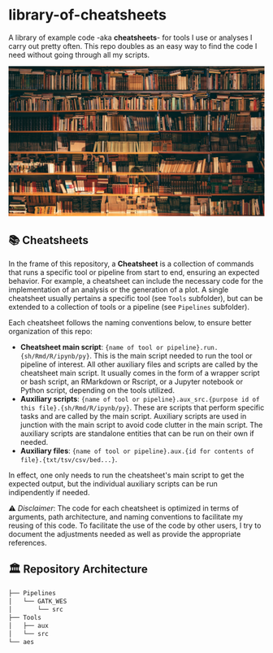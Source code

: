 # library-of-cheatsheets

A library of example code -aka **cheatsheets**- for tools I use or analyses I carry out pretty often. This repo doubles as an easy way to find the code I need without going through all my scripts.

![Library](/aes/library.jpg)

## 📚 Cheatsheets

In the frame of this repository, a **Cheatsheet** is a collection of commands that runs a specific tool or pipeline from start to end, ensuring an expected behavior. For example, a cheatsheet can include the necessary code for the implementation of an analysis or the generation of a plot. A single cheatsheet usually pertains a specific tool (see `Tools` subfolder), but can be extended to a collection of tools or a pipeline (see `Pipelines` subfolder). 

Each cheatsheet follows the naming conventions below, to ensure better organization of this repo:

* **Cheatsheet main script**: `{name of tool or pipeline}.run.{sh/Rmd/R/ipynb/py}`. This is the main script needed to run the tool or pipeline of interest. All other auxiliary files and scripts are called by the cheatsheet main script. It usually comes in the form of a wrapper script or bash script, an RMarkdown or Rscript, or a Jupyter notebook or Python script, depending on the tools utilized.
* **Auxiliary scripts**: `{name of tool or pipeline}.aux_src.{purpose id of this file}.{sh/Rmd/R/ipynb/py}`. These are scripts that perform specific tasks and are called by the main script. Auxiliary scripts are used in junction with the main script to avoid code clutter in the main script. The auxiliary scripts are standalone entities that can be run on their own if needed.
* **Auxiliary files**: `{name of tool or pipeline}.aux.{id for contents of file}.{txt/tsv/csv/bed...}`.

In effect, one only needs to run the cheatsheet's main script to get the expected output, but the individual auxiliary scripts can be run indipendently if needed.

⚠️ *Disclaimer*: The code for each cheatsheet is optimized in terms of arguments, path architecture, and naming conventions to facilitate my reusing of this code. To facilitate the use of the code by other users, I try to document the adjustments needed as well as provide the appropriate references.

## 🏛️ Repository Architecture

```
├── Pipelines
│   └── GATK_WES
│       └── src
├── Tools
│   ├── aux
│   └── src
└── aes
```
